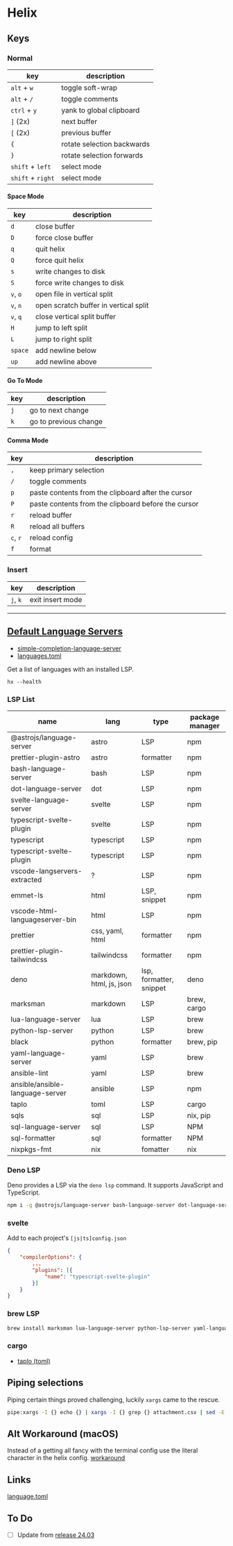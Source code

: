 # Helix

[def-lang-serv]: https://github.com/helix-editor/helix/wiki/How-to-install-the-default-language-servers

## Keys

### Normal

| key               | description                |
| ----------------- | -------------------------- |
| `alt` + `w`       | toggle soft-wrap           |
| `alt` + `/`       | toggle comments            |
| `ctrl` + `y`      | yank to global clipboard   |
| `]` (2x)          | next buffer                |
| `[` (2x)          | previous buffer            |
| `{`               | rotate selection backwards |
| `}`               | rotate selection forwards  |
| `shift` + `left`  | select mode                |
| `shift` + `right` | select mode                |

#### Space Mode

| key      | description                           |
| -------- | ------------------------------------- |
| `d`      | close buffer                          |
| `D`      | force close buffer                    |
| `q`      | quit helix                            |
| `Q`      | force quit helix                      |
| `s`      | write changes to disk                 |
| `S`      | force write changes to disk           |
| `v`, `o` | open file in vertical split           |
| `v`, `n` | open scratch buffer in vertical split |
| `v`, `q` | close vertical split buffer           |
| `H`      | jump to left split                    |
| `L`      | jump to right split                   |
| `space`  | add newline below                     |
| `up`     | add newline above                     |

#### Go To Mode

| key | description           |
| --- | --------------------- |
| `j` | go to next change     |
| `k` | go to previous change |

#### Comma Mode

| key      | description                                         |
| -------- | --------------------------------------------------- |
| `,`      | keep primary selection                              |
| `/`      | toggle comments                                     |
| `p`      | paste contents from the clipboard after the cursor  |
| `P`      | paste contents from the clipboard before the cursor |
| `r`      | reload buffer                                       |
| `R`      | reload all buffers                                  |
| `c`, `r` | reload config                                       |
| `f`      | format                                              |

### Insert

| key      | description      |
| -------- | ---------------- |
| `j`, `k` | exit insert mode |

---

## [Default Language Servers][def-lang-serv]

- [simple-completion-language-server](https://github.com/estin/simple-completion-language-server)
- [languages.toml](https://github.com/helix-editor/helix/blob/master/languages.toml)

Get a list of languages with an installed LSP.

```shell
hx --health
```

### LSP List

| name                            | lang                     | type                    | package manager |
| ------------------------------- | ------------------------ | ----------------------- | --------------- |
| @astrojs/language-server        | astro                    | LSP                     | npm             |
| prettier-plugin-astro           | astro                    | formatter               | npm             |
| bash-language-server            | bash                     | LSP                     | npm             |
| dot-language-server             | dot                      | LSP                     | npm             |
| svelte-language-server          | svelte                   | LSP                     | npm             |
| typescript-svelte-plugin        | svelte                   | LSP                     | npm             |
| typescript                      | typescript               | LSP                     | npm             |
| typescript-svelte-plugin        | typescript               | LSP                     | npm             |
| vscode-langservers-extracted    | ?                        | LSP                     | npm             |
| emmet-ls                        | html                     | LSP, snippet            | npm             |
| vscode-html-languageserver-bin  | html                     | LSP                     | npm             |
| prettier                        | css, yaml, html          | formatter               | npm             |
| prettier-plugin-tailwindcss     | tailwindcss              | formatter               | npm             |
| deno                            | markdown, html, js, json | lsp, formatter, snippet | deno            |
| marksman                        | markdown                 | LSP                     | brew, cargo     |
| lua-language-server             | lua                      | LSP                     | brew            |
| python-lsp-server               | python                   | LSP                     | brew            |
| black                           | python                   | formatter               | brew, pip       |
| yaml-language-server            | yaml                     | LSP                     | brew            |
| ansible-lint                    | yaml                     | LSP                     | brew            |
| ansible/ansible-language-server | ansible                  | LSP                     | npm             |
| taplo                           | toml                     | LSP                     | cargo           |
| sqls                            | sql                      | LSP                     | nix, pip        |
| sql-language-server             | sql                      | LSP                     | NPM             |
| sql-formatter                   | sql                      | formatter               | NPM             |
| nixpkgs-fmt                     | nix                      | fomatter                | nix             |

### Deno LSP

Deno provides a LSP via the `deno lsp` command. It supports JavaScript and TypeScript.

```sh
npm i -g @astrojs/language-server bash-language-server dot-language-server svelte-language-server typescript-language-server typescript vscode-langservers-extracted @ansible/ansible-language-server typescript-svelte-plugin sql-formatter emmet-ls
```

### svelte

Add to each project's `[js|ts]config.json`

```json
{
    "compilerOptions": {
        ...
        "plugins": [{
            "name": "typescript-svelte-plugin"
        }]
    }
}
```

### brew LSP

```sh
brew install marksman lua-language-server python-lsp-server yaml-language-server ansible-lint
```

### cargo

- [taplo (toml)](https://github.com/helix-editor/helix/wiki/How-to-install-the-default-language-servers#toml)

## Piping selections

Piping certain things proved challenging, luckily `xargs` came to the rescue.

```sh
pipe:xargs -I {} echo {} | xargs -I {} grep {} attachment.csv | sed -E 's/(.*),(.*)/\1/g'
```

## Alt Workaround (macOS)

Instead of a getting all fancy with the terminal config use the literal character in the helix config. [workaround](https://github.com/helix-editor/helix/issues/2469#issuecomment-1714470713)

## Links

[language.toml](https://github.com/helix-editor/helix/blob/090ed97e0045bfad1e5bff8b96c61707b996b85a/languages.toml#L609)

## To Do

- [ ] Update from [release 24.03](https://helix-editor.com/news/release-24-03-highlights/)

